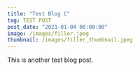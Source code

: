 ```yaml
---
title: "Test Blog C"
tag: TEST POST
post_date: "2021-01-04 00:00:00"
image: /images/filler.jpeg
thumbnail: /images/filler_thumbnail.jpeg
---
```


This is another test blog post.
